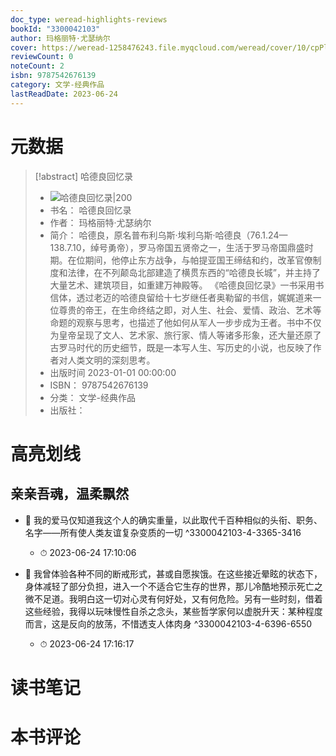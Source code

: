 ```yaml
---
doc_type: weread-highlights-reviews
bookId: "3300042103"
author: 玛格丽特·尤瑟纳尔
cover: https://weread-1258476243.file.myqcloud.com/weread/cover/10/cpPlatform_8gk2cUXPktZtMXYJDvoim5/t7_cpPlatform_8gk2cUXPktZtMXYJDvoim5.jpg
reviewCount: 0
noteCount: 2
isbn: 9787542676139
category: 文学-经典作品
lastReadDate: 2023-06-24
---
```

# 元数据
> [!abstract] 哈德良回忆录
> - ![ 哈德良回忆录|200](https://weread-1258476243.file.myqcloud.com/weread/cover/10/cpPlatform_8gk2cUXPktZtMXYJDvoim5/t7_cpPlatform_8gk2cUXPktZtMXYJDvoim5.jpg)
> - 书名： 哈德良回忆录
> - 作者： 玛格丽特·尤瑟纳尔
> - 简介： 哈德良，原名普布利乌斯·埃利乌斯·哈德良（76.1.24—138.7.10，绰号勇帝），罗马帝国五贤帝之一，生活于罗马帝国鼎盛时期。在位期间，他停止东方战争，与帕提亚国王缔结和约，改革官僚制度和法律，在不列颠岛北部建造了横贯东西的“哈德良长城”，并主持了大量艺术、建筑项目，如重建万神殿等。
《哈德良回忆录》一书采用书信体，透过老迈的哈德良留给十七岁继任者奥勒留的书信，娓娓道来一位尊贵的帝王，在生命终结之即，对人生、社会、爱情、政治、艺术等命题的观察与思考，也描述了他如何从军人一步步成为王者。书中不仅为皇帝呈现了文人、艺术家、旅行家、情人等诸多形象，还大量还原了古罗马时代的历史细节，既是一本写人生、写历史的小说，也反映了作者对人类文明的深刻思考。
> - 出版时间 2023-01-01 00:00:00
> - ISBN： 9787542676139
> - 分类： 文学-经典作品
> - 出版社： 

# 高亮划线

## 亲亲吾魂，温柔飘然


- 📌 我的爱马仅知道我这个人的确实重量，以此取代千百种相似的头衔、职务、名字——所有使人类友谊复杂变质的一切 ^3300042103-4-3365-3416
    - ⏱ 2023-06-24 17:10:06 

- 📌 我曾体验各种不同的断戒形式，甚或自愿挨饿。在这些接近晕眩的状态下，身体减轻了部分负担，进入一个不适合它生存的世界，那儿冷酷地预示死亡之微不足道。我明白这一切对心灵有何好处，又有何危险。另有一些时刻，借着这些经验，我得以玩味慢性自杀之念头，某些哲学家何以虚脱升天：某种程度而言，这是反向的放荡，不惜透支人体肉身 ^3300042103-4-6396-6550
    - ⏱ 2023-06-24 17:16:17 
# 读书笔记

# 本书评论
